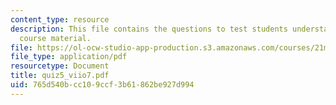 ```yaml
---
content_type: resource
description: This file contains the questions to test students understanding on the
  course material.
file: https://ol-ocw-studio-app-production.s3.amazonaws.com/courses/21m-302-harmony-and-counterpoint-ii-spring-2005/765d540bcc109ccf3b61862be927d994_quiz5_viio7.pdf
file_type: application/pdf
resourcetype: Document
title: quiz5_viio7.pdf
uid: 765d540b-cc10-9ccf-3b61-862be927d994
---
```

